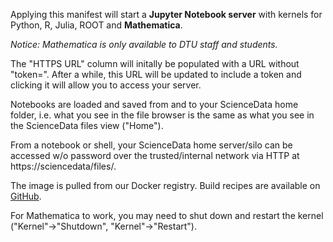 Applying this manifest will start a **Jupyter Notebook server** with kernels for Python, R, Julia, ROOT and **Mathematica**.

_Notice: Mathematica is only available to DTU staff and students._

The "HTTPS URL" column will initally be populated with a URL without "token=". After a while, this URL will be updated to include a token and clicking it will allow you to access your server.

Notebooks are loaded and saved from and to your ScienceData home folder, i.e. what you see in the file browser is the same as what you see in the ScienceData files view ("Home").

From a notebook or shell, your ScienceData  home server/silo can be accessed w/o password over the trusted/internal network via HTTP at https&colon;//sciencedata/files/.

The image is pulled from our Docker registry. Build recipes are available on [GitHub](https://github.com/deic-dk/sciencedata_images).

For Mathematica to work, you may need to shut down and restart the kernel ("Kernel"->"Shutdown", "Kernel"->"Restart").
